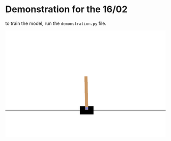 # Demonstration for the 16/02

to train the model, run the ```demonstration.py``` file.

![](02-08-2023%2016h46min12s%20-%20CartPole-v1/last_episode.gif)